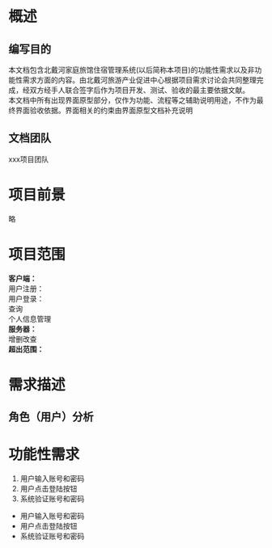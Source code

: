# 概述
## 编写目的
本文档包含北戴河家庭旅馆住宿管理系统(以后简称本项目)的功能性需求以及非功能性需求方面的内容。由北戴河旅游产业促进中心根据项目需求讨论会共同整理完成，经双方经手人联合签字后作为项目开发、测试、验收的最主要依据文献。  
本文档中所有出现界面原型部分，仅作为功能、流程等之辅助说明用途，不作为最终界面验收依据。界面相关的约束由界面原型文档补充说明
## 文档团队
xxx项目团队
# 项目前景
略
# 项目范围
**客户端：**  
用户注册：  
用户登录：  
查询  
个人信息管理  
**服务器：**  
增删改查  
**超出范围：**
# 需求描述
## 角色（用户）分析
# 功能性需求
1. 用户输入账号和密码
2. 用户点击登陆按钮
3. 系统验证账号和密码

- 用户输入账号和密码
- 用户点击登陆按钮
- 系统验证账号和密码
